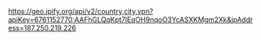 https://geo.ipify.org/api/v2/country,city,vpn?apiKey=6761152770:AAFhGLQqKpt7lEqOH9nqoO3YcASXKMgm2Xk&ipAddress=187.250.219.226
